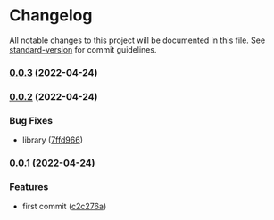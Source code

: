 # Changelog

All notable changes to this project will be documented in this file. See [standard-version](https://github.com/conventional-changelog/standard-version) for commit guidelines.

### [0.0.3](https://github.com/blue-web/log/compare/v0.0.2...v0.0.3) (2022-04-24)

### [0.0.2](https://github.com/blue-web/log/compare/v0.0.1...v0.0.2) (2022-04-24)


### Bug Fixes

* library ([7ffd966](https://github.com/blue-web/log/commit/7ffd96642808aaad9f70ea1663224bf261b336df))

### 0.0.1 (2022-04-24)


### Features

* first commit ([c2c276a](https://github.com/blue-web/log/commit/c2c276ab9b321e7bd24c46c7e4a417db612827c8))
